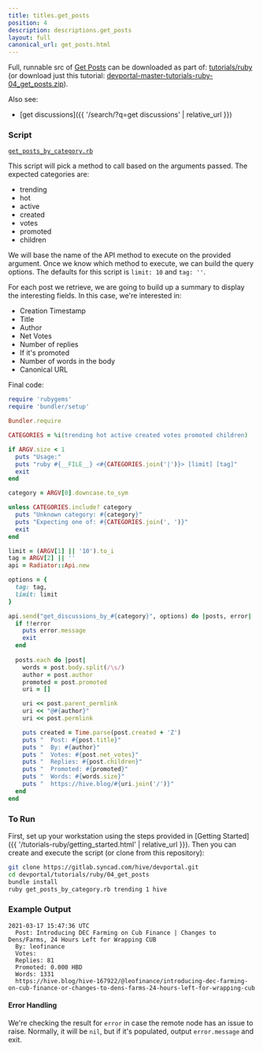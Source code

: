 ```yaml
---
title: titles.get_posts
position: 4
description: descriptions.get_posts
layout: full
canonical_url: get_posts.html
---
```

Full, runnable src of [Get Posts](https://gitlab.syncad.com/hive/devportal/-/tree/master/tutorials/ruby/04_get_posts) can be downloaded as part of: [tutorials/ruby](https://gitlab.syncad.com/hive/devportal/-/tree/master/tutorials/ruby) (or download just this tutorial: [devportal-master-tutorials-ruby-04_get_posts.zip](https://gitlab.syncad.com/hive/devportal/-/archive/master/devportal-master.zip?path=tutorials/ruby/04_get_posts)).

Also see:
* [get discussions]({{ '/search/?q=get discussions' | relative_url }})

### Script

[`get_posts_by_category.rb`](https://gitlab.syncad.com/hive/devportal/-/blob/master/tutorials/ruby/04_get_posts/get_posts_by_category.rb)

This script will pick a method to call based on the arguments passed.  The expected categories are:

* trending
* hot
* active
* created
* votes
* promoted
* children

We will base the name of the API method to execute on the provided argument.  Once we know which method to execute, we can build the query options.  The defaults for this script is `limit: 10` and `tag: ''`.

For each post we retrieve, we are going to build up a summary to display the interesting fields.  In this case, we're interested in:

* Creation Timestamp
* Title
* Author
* Net Votes
* Number of replies
* If it's promoted
* Number of words in the body
* Canonical URL


Final code:

```ruby
require 'rubygems'
require 'bundler/setup'

Bundler.require

CATEGORIES = %i(trending hot active created votes promoted children)

if ARGV.size < 1
  puts "Usage:"
  puts "ruby #{__FILE__} <#{CATEGORIES.join('|')}> [limit] [tag]"
  exit
end

category = ARGV[0].downcase.to_sym

unless CATEGORIES.include? category
  puts "Unknown category: #{category}"
  puts "Expecting one of: #{CATEGORIES.join(', ')}"
  exit
end

limit = (ARGV[1] || '10').to_i
tag = ARGV[2] || ''
api = Radiator::Api.new

options = {
  tag: tag,
  limit: limit
}

api.send("get_discussions_by_#{category}", options) do |posts, error|
  if !!error
    puts error.message
    exit
  end
  
  posts.each do |post|
    words = post.body.split(/\s/)
    author = post.author
    promoted = post.promoted
    uri = []

    uri << post.parent_permlink
    uri << "@#{author}"
    uri << post.permlink

    puts created = Time.parse(post.created + 'Z')
    puts "  Post: #{post.title}"
    puts "  By: #{author}"
    puts "  Votes: #{post.net_votes}"
    puts "  Replies: #{post.children}"
    puts "  Promoted: #{promoted}"
    puts "  Words: #{words.size}"
    puts "  https://hive.blog/#{uri.join('/')}"
  end
end

```

### To Run

First, set up your workstation using the steps provided in [Getting Started]({{ '/tutorials-ruby/getting_started.html' | relative_url }}).  Then you can create and execute the script (or clone from this repository):

```bash
git clone https://gitlab.syncad.com/hive/devportal.git
cd devportal/tutorials/ruby/04_get_posts
bundle install
ruby get_posts_by_category.rb trending 1 hive
```

### Example Output

```
2021-03-17 15:47:36 UTC
  Post: Introducing DEC Farming on Cub Finance | Changes to Dens/Farms, 24 Hours Left for Wrapping CUB
  By: leofinance
  Votes:
  Replies: 81
  Promoted: 0.000 HBD
  Words: 1331
  https://hive.blog/hive-167922/@leofinance/introducing-dec-farming-on-cub-finance-or-changes-to-dens-farms-24-hours-left-for-wrapping-cub
```

#### Error Handling

We're checking the result for `error` in case the remote node has an issue to raise.  Normally, it will be `nil`, but if it's populated, output `error.message` and exit.
